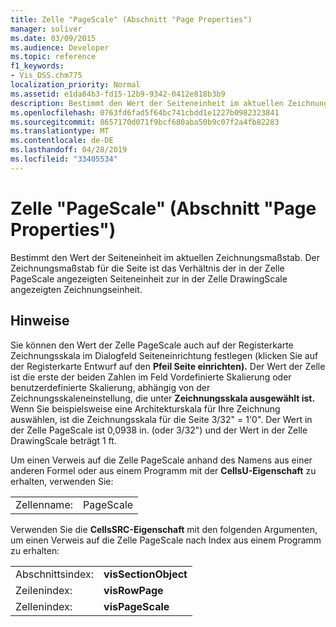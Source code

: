 ```yaml
---
title: Zelle "PageScale" (Abschnitt "Page Properties")
manager: soliver
ms.date: 03/09/2015
ms.audience: Developer
ms.topic: reference
f1_keywords:
- Vis_DSS.chm775
localization_priority: Normal
ms.assetid: e1da84b3-fd15-12b9-9342-0412e818b3b9
description: Bestimmt den Wert der Seiteneinheit im aktuellen Zeichnungsmaßstab. Der Zeichnungsmaßstab für die Seite ist das Verhältnis der in der Zelle PageScale angezeigten Seiteneinheit zur in der Zelle DrawingScale angezeigten Zeichnungseinheit.
ms.openlocfilehash: 0763fd6fad5f64bc741cbdd1e1227b0982323841
ms.sourcegitcommit: 8657170d071f9bcf680aba50b9c07f2a4fb82283
ms.translationtype: MT
ms.contentlocale: de-DE
ms.lasthandoff: 04/28/2019
ms.locfileid: "33405534"
---
```

# <a name="pagescale-cell-page-properties-section"></a>Zelle "PageScale" (Abschnitt "Page Properties")

Bestimmt den Wert der Seiteneinheit im aktuellen Zeichnungsmaßstab. Der Zeichnungsmaßstab für die Seite ist das Verhältnis der in der Zelle PageScale angezeigten Seiteneinheit zur in der Zelle DrawingScale angezeigten Zeichnungseinheit.
  
## <a name="remarks"></a>Hinweise

Sie können den Wert der Zelle PageScale auch auf  der Registerkarte Zeichnungsskala im Dialogfeld Seiteneinrichtung festlegen (klicken Sie auf der Registerkarte Entwurf auf den **Pfeil Seite einrichten).**   Der Wert der Zelle ist die erste  der beiden Zahlen  im Feld Vordefinierte Skalierung oder benutzerdefinierte Skalierung, abhängig von der Zeichnungsskaleneinstellung, die unter **Zeichnungsskala ausgewählt ist.** Wenn Sie beispielsweise eine Architekturskala für Ihre Zeichnung auswählen, ist die Zeichnungsskala für die Seite 3/32" = 1'0". Der Wert in der Zelle PageScale ist 0,0938 in. (oder 3/32") und der Wert in der Zelle DrawingScale beträgt 1 ft.
  
Um einen Verweis auf die Zelle PageScale anhand des Namens aus einer anderen Formel oder aus einem Programm mit der **CellsU-Eigenschaft** zu erhalten, verwenden Sie: 
  
|||
|:-----|:-----|
|Zellenname:  <br/> |PageScale  <br/> |
   
Verwenden Sie die **CellsSRC-Eigenschaft** mit den folgenden Argumenten, um einen Verweis auf die Zelle PageScale nach Index aus einem Programm zu erhalten: 
  
|||
|:-----|:-----|
|Abschnittsindex:  <br/> |**visSectionObject** <br/> |
|Zeilenindex:  <br/> |**visRowPage** <br/> |
|Zellenindex:  <br/> |**visPageScale** <br/> |
   

